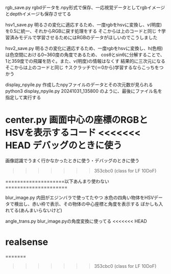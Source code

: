 
rgb_save.py
rgbdデータを.npy形式で保存、一応視覚データとしてrgbイメージとdepthイメージも保存させてる

hsv1_save.py
明るさの変化に適応するため、一度rgbをhsvに変換し、v(明度)を0.5に統一、それからRGBに戻す処理をする
そこからは上のコードと同じ
↑学習済みモデルで学習させるためにはRGBのデータがほしいのでこうしました

hsv2_save.py
明るさの変化に適応するため、一度rgbをhsvに変換し、h(色相)は色空間における0~360度の角度であるため、
cosθとsinθに分解することで、1と359度での飛躍を防ぐ。また、v(明度)の情報はなくす
結果的に三次元になる
そこからは上のコードと同じ
↑スクラッチで(＝0から)学習するならこっちをつかう

display_npyile.py
作成したnpyファイルのデータとその次元数が見られる
    python3 display_npyile.py 20241031_135800
のように、最後にファイル名を指定して実行する

center.py
画面中心の座標のRGBとHSVを表示するコード
<<<<<<< HEAD
デバッグのときに使う
=======
画像認識でうまく行かなかったときに使う・デバッグのときに使う

>>>>>>> 353cbc0 (class for LF 10DoF)

====================以下あんまり使わない=====================

blur_image.py
内田がエジンバラで使ってたやつ
水色の四角い物体をHSVデータで検出し、赤い枠で表示、その物体の中心座標と角度を表示する
ぼかしも入れてる(あんまいらないけど)

angle_trans.py
blur_image.pyの角度変換に使ってる
<<<<<<< HEAD
# realsense
=======
>>>>>>> 353cbc0 (class for LF 10DoF)
